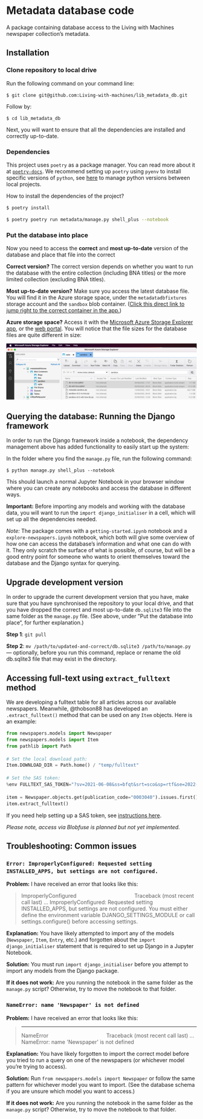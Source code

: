 # Metadata database code

A package containing database access to the Living with Machines newspaper collection’s metadata.

## Installation

### Clone repository to local drive

Run the following command on your command line:

```
$ git clone git@github.com:Living-with-machines/lib_metadata_db.git
```

Follow by:

```
$ cd lib_metadata_db
```

Next, you will want to ensure that all the dependencies are installed and correctly up-to-date.

### Dependencies

This project uses `poetry` as a package manager. You can read more about it at [`poetry-docs`](https://python-poetry.org/docs/). We recommend setting up `poetry` using `pyenv` to install specific versions of `python`, see [here](https://blog.jayway.com/2019/12/28/pyenv-poetry-saviours-in-the-python-chaos/) to manage python versions between local projects.

How to install the dependencies of the project?

```sh
$ poetry install
```

```sh
$ poetry poetry run metadata/manage.py shell_plus --notebook
```

### Put the database into place

Now you need to access the **correct** and **most up-to-date** version of the database and place that file into the correct

**Correct version?** The correct version depends on whether you want to run the database with the entire collection (including BNA titles) or the more limited collection (excluding BNA titles).

**Most up-to-date version?** Make sure you access the latest database file. You will find it in the Azure storage space, under the `metadatadbfixtures` storage account and the `sandbox` blob container. ([Click this direct link to jump right to the correct container in the app.](storageexplorer://v=1&accountid=%2Fsubscriptions%2Fb8871872-a5e3-473f-b9b9-f4baaab6a9a0%2FresourceGroups%2Fmetadata%2Fproviders%2FMicrosoft.Storage%2FstorageAccounts%2Fmetadatadbfixtures&subscriptionid=b8871872-a5e3-473f-b9b9-f4baaab6a9a0&resourcetype=Azure.BlobContainer&resourcename=sandbox))

**Azure storage space?** Access it with the [Microsoft Azure Storage Explorer app](https://docs.microsoft.com/en-us/azure/vs-azure-tools-storage-manage-with-storage-explorer), or the [web portal](https://portal.azure.com/#home). You will notice that the file sizes for the database files are quite different in size:

[![](docs/azure.png)](docs/azure.png)

## Querying the database: Running the Django framework

In order to run the Django framework inside a notebook, the dependency management above has added functionality to easily start up the system:

In the folder where you find the `manage.py` file, run the following command:

```
$ python manage.py shell_plus --notebook
```

This should launch a normal Jupyter Notebook in your browser window where you can create any notebooks and access the database in different ways.

**Important:** Before importing any models and working with the database data, you will want to run the `import django_initialiser` in a cell, which will set up all the dependencies needed.

*Note:* The package comes with a `getting-started.ipynb` notebook and a `explore-newspapers.ipynb` notebook, which both will give some overview of how one can access the database’s information and what one can do with it. They only scratch the surface of what is possible, of course, but will be a good entry point for someone who wants to orient themselves toward the database and the Django syntax for querying.

## Upgrade development version

In order to upgrade the current development version that you have, make sure that you have synchronised the repository to your local drive, and that you have dropped the correct and most up-to-date `db.sqlite3` file into the same folder as the `manage.py` file. (See above, under ”Put the database into place“, for further explanation.)

**Step 1**: `git pull`

**Step 2**: `mv /path/to/updated-and-correct/db.sqlite3 /path/to/manage.py` — optionally, before you run this command, replace or rename the old db.sqlite3 file that may exist in the directory.

## Accessing full-text using `extract_fulltext` method

We are developing a fulltext table for all articles across our available newspapers. Meanwhile, @thobson88 has developed an `.extract_fulltext()` method that can be used on any `Item` objects. Here is an example:

```py
from newspapers.models import Newspaper
from newspapers.models import Item
from pathlib import Path

# Set the local download path:
Item.DOWNLOAD_DIR = Path.home() / "temp/fulltext"

# Set the SAS token:
%env FULLTEXT_SAS_TOKEN="?sv=2021-06-08&ss=bfqt&srt=sco&sp=rtf&se=2022-10-04T17:49:53Z&st=2022-10-04T09:49:53Z&sip=82.16.244.16&spr=https&sig=Kp6QEtqWw5NlJZx4r0eddSxfjqXzXEeY0pwoii%2Fz86E%3D"

item = Newspaper.objects.get(publication_code="0003040").issues.first().items.first()
item.extract_fulltext()
```

If you need help setting up a SAS token, see [instructions here](https://github.com/Living-with-machines/fulltext#sas-token-creation).

_Please note, access via Blobfuse is planned but not yet implemented._

## Troubleshooting: Common issues

### `Error: ImproperlyConfigured: Requested setting INSTALLED_APPS, but settings are not configured.`

**Problem:** I have received an error that looks like this:

> ImproperlyConfigured&nbsp;&nbsp;&nbsp;&nbsp;&nbsp;&nbsp;&nbsp;&nbsp;&nbsp;&nbsp;&nbsp;&nbsp;&nbsp;&nbsp;&nbsp;&nbsp;&nbsp;&nbsp;&nbsp;&nbsp;&nbsp;&nbsp;&nbsp;&nbsp;&nbsp;&nbsp;&nbsp;&nbsp;&nbsp;&nbsp;&nbsp;&nbsp;&nbsp;&nbsp;&nbsp;&nbsp;&nbsp;&nbsp;&nbsp;Traceback (most recent call last)
> ...
> ImproperlyConfigured: Requested setting INSTALLED_APPS, but settings are not configured. You must either define the environment variable DJANGO_SETTINGS_MODULE or call settings.configure() before accessing settings.

**Explanation:** You have likely attempted to import any of the models (`Newspaper`, `Item`, `Entry`, etc.) and forgotten about the `import django_initialiser` statement that is required to set up Django in a Jupyter Notebook.

**Solution:** You must run `import django_initialiser` before you attempt to import any models from the Django package.

**If it does not work:** Are you running the notebook in the same folder as the `manage.py` script? Otherwise, try to move the notebook to that folder.

### `NameError: name 'Newspaper' is not defined`

**Problem:** I have received an error that looks like this:

> ---------------------------------------------------------------------------
> NameError&nbsp;&nbsp;&nbsp;&nbsp;&nbsp;&nbsp;&nbsp;&nbsp;&nbsp;&nbsp;&nbsp;&nbsp;&nbsp;&nbsp;&nbsp;&nbsp;&nbsp;&nbsp;&nbsp;&nbsp;&nbsp;&nbsp;&nbsp;&nbsp;&nbsp;&nbsp;&nbsp;&nbsp;&nbsp;&nbsp;&nbsp;&nbsp;&nbsp;&nbsp;&nbsp;&nbsp;&nbsp;&nbsp;&nbsp;Traceback (most recent call last)
> ...
> NameError: name 'Newspaper' is not defined

**Explanation:** You have likely forgotten to import the correct model before you tried to run a query on one of the newspapers (or whichever model you’re trying to access).

**Solution:** Run `from newspapers.models import Newspaper` or follow the same pattern for whichever model you want to import. (See the database schema if you are unsure which model you want to access.)

**If it does not work:** Are you running the notebook in the same folder as the `manage.py` script? Otherwise, try to move the notebook to that folder.
